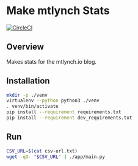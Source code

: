 # Make mtlynch Stats

[![CircleCI](https://circleci.com/gh/mtlynch/make-mtlynch-stats.svg?style=svg)](https://circleci.com/gh/mtlynch/make-mtlynch-stats)

## Overview

Makes stats for the mtlynch.io blog.

## Installation

```bash
mkdir -p ./venv
virtualenv --python python3 ./venv
. venv/bin/activate
pip install --requirement requirements.txt
pip install --requirement dev_requirements.txt
```

## Run

```bash
CSV_URL=$(cat csv-url.txt)
wget -qO- "$CSV_URL" | ./app/main.py
```